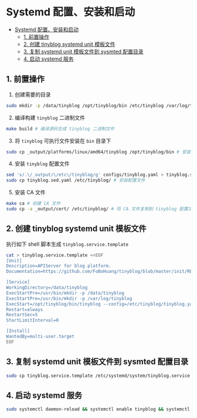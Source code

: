 # Systemd 配置、安装和启动

- [Systemd 配置、安装和启动](#systemd-配置安装和启动)
	- [1. 前置操作](#前置操作)
	- [2. 创建 tinyblog systemd unit 模板文件](#创建-tinyblog-systemd-unit-模板文件)
	- [3. 复制 systemd unit 模板文件到 sysmted 配置目录](#复制-systemd-unit-模板文件到-sysmted-配置目录)
	- [4. 启动 systemd 服务](#启动-systemd-服务)

## 1. 前置操作

1. 创建需要的目录

```bash
sudo mkdir -p /data/tinyblog /opt/tinyblog/bin /etc/tinyblog /var/log/tinyblog
```

2. 编译构建 `tinyblog` 二进制文件

```bash
make build # 编译源码生成 tinyblog 二进制文件
```

3. 将 `tinyblog` 可执行文件安装在 `bin` 目录下

```bash
sudo cp _output/platforms/linux/amd64/tinyblog /opt/tinyblog/bin # 安装二进制文件
```

4. 安装 `tinyblog` 配置文件

```bash
sed 's/.\/_output/\/etc\/tinyblog/g' configs/tinyblog.yaml > tinyblog.sed.yaml # 替换 CA 文件路径
sudo cp tinyblog.sed.yaml /etc/tinyblog/ # 安装配置文件
```

5. 安装 CA 文件

```bash
make ca # 创建 CA 文件
sudo cp -a _output/cert/ /etc/tinyblog/ # 将 CA 文件复制到 tinyblog 配置文件目录
```

## 2. 创建 tinyblog systemd unit 模板文件

执行如下 shell 脚本生成 `tinyblog.service.template`

```bash
cat > tinyblog.service.template <<EOF
[Unit]
Description=APIServer for blog platform.
Documentation=https://github.com/FoBoHuang/tinyblog/blob/master/init/README.md

[Service]
WorkingDirectory=/data/tinyblog
ExecStartPre=/usr/bin/mkdir -p /data/tinyblog
ExecStartPre=/usr/bin/mkdir -p /var/log/tinyblog
ExecStart=/opt/tinyblog/bin/tinyblog --config=/etc/tinyblog/tinyblog.yaml
Restart=always
RestartSec=5
StartLimitInterval=0

[Install]
WantedBy=multi-user.target
EOF
```

## 3. 复制 systemd unit 模板文件到 sysmted 配置目录

```bash
sudo cp tinyblog.service.template /etc/systemd/system/tinyblog.service
```

## 4. 启动 systemd 服务

```bash
sudo systemctl daemon-reload && systemctl enable tinyblog && systemctl restart tinyblog
```
